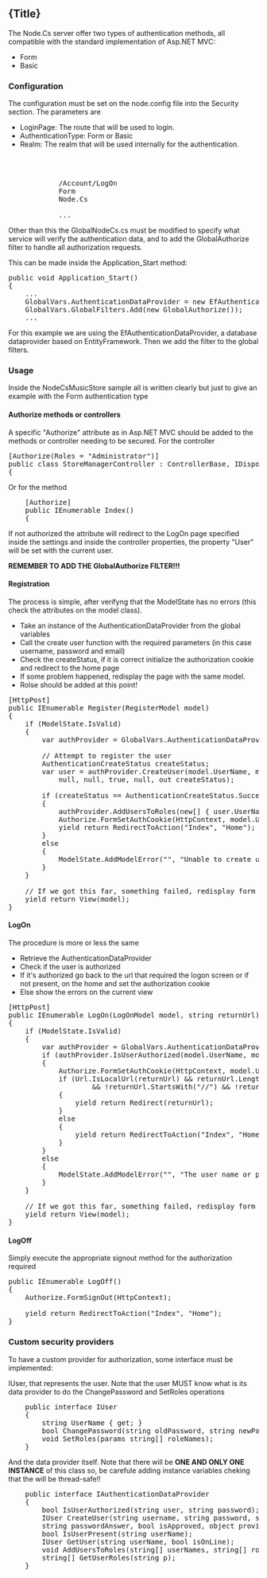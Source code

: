 <!--settings(
title=Security and authorization
description=Security and authorization.
)-->

## {Title}

The Node.Cs server offer two types of authentication methods, all compatible with the standard
implementation of Asp.NET MVC:

* Form
* Basic

### Configuration

The configuration must be set on the node.config file into the Security section. The parameters are

* LoginPage: The route that will be used to login.
* AuthenticationType: Form or Basic
* Realm: The realm that will be used internally for the authentication.

<pre class="brush:html;">
<NodeCsConfiguration>
	<NodeCsSettings>
		<Security>
			<LoginPage>/Account/LogOn</LoginPage>
			<AuthenticationType>Form</AuthenticationType>
			<Realm>Node.Cs</Realm>
		</Security>
			...
</pre>

Other than this the GlobalNodeCs.cs must be modified to specify what service will verify the 
authentication data, and to add the GlobalAuthorize filter to handle all authorization requests.

This can be made inside the Application_Start method:

<pre class="brush: csharp;">
public void Application_Start()
{
	...
	GlobalVars.AuthenticationDataProvider = new EfAuthenticationDataProvider(() => new MusicStoreEntities());
	GlobalVars.GlobalFilters.Add(new GlobalAuthorize());
	...
</pre>

For this example we are using the EfAuthenticationDataProvider, a database dataprovider based on EntityFramework.
Then we add the filter to the global filters.

### Usage

Inside the NodeCsMusicStore sample all is written clearly but just to give an example with the Form
authentication type

#### Authorize methods or controllers

A specific "Authorize" attribute as in Asp.NET MVC should be added to the methods or controller needing
to be secured. For the controller

<pre class="brush: csharp;">
[Authorize(Roles = "Administrator")]
public class StoreManagerController : ControllerBase, IDisposable
{
</pre>

Or for the method

<pre class="brush: csharp;">
	[Authorize]
	public IEnumerable<IResponse> Index()
	{
</pre>

If not authorized the attribute will redirect to the LogOn page specified inside the settings and
inside the controller properties, the property "User" will be set with the current user.

__REMEMBER TO ADD THE GlobalAuthorize FILTER!!!__

#### Registration

The process is simple, after verifyng that the ModelState has no errors (this check the attributes on the model
class).

* Take an instance of the AuthenticationDataProvider from the global variables
* Call the create user function with the required parameters (in this case username, password and email)
* Check the createStatus, if it is correct initialize the authorization cookie and redirect to the home page
* If some problem happened, redisplay the page with the same model.
* Rolse should be added at this point!

<pre class="brush: csharp;">
[HttpPost]
public IEnumerable<IResponse> Register(RegisterModel model)
{
	if (ModelState.IsValid)
	{
		var authProvider = GlobalVars.AuthenticationDataProvider;

		// Attempt to register the user
		AuthenticationCreateStatus createStatus;
		var user = authProvider.CreateUser(model.UserName, model.Password, model.Email, 
			null, null, true, null, out createStatus);

		if (createStatus == AuthenticationCreateStatus.Success)
		{
			authProvider.AddUsersToRoles(new[] { user.UserName }, new[] { "Administrator" });
			Authorize.FormSetAuthCookie(HttpContext, model.UserName, false);
			yield return RedirectToAction("Index", "Home");
		}
		else
		{
			ModelState.AddModelError("", "Unable to create user");
		}
	}

	// If we got this far, something failed, redisplay form
	yield return View(model);
}
</pre>

#### LogOn

The procedure is more or less the same

* Retrieve the AuthenticationDataProvider
* Check if the user is authorized
* If it's authorized go back to the url that required the logon screen or if not present, on the home and set the authorization cookie
* Else show the errors on the current view

<pre class="brush: csharp;">
[HttpPost]
public IEnumerable<IResponse> LogOn(LogOnModel model, string returnUrl)
{
	if (ModelState.IsValid)
	{
		var authProvider = GlobalVars.AuthenticationDataProvider;
		if (authProvider.IsUserAuthorized(model.UserName, model.Password))
		{
			Authorize.FormSetAuthCookie(HttpContext, model.UserName, model.RememberMe);
			if (Url.IsLocalUrl(returnUrl) && returnUrl.Length > 1 && returnUrl.StartsWith("/")
					&& !returnUrl.StartsWith("//") && !returnUrl.StartsWith("/\\"))
			{
				yield return Redirect(returnUrl);
			}
			else
			{
				yield return RedirectToAction("Index", "Home");
			}
		}
		else
		{
			ModelState.AddModelError("", "The user name or password provided is incorrect.");
		}
	}

	// If we got this far, something failed, redisplay form
	yield return View(model);
}
</pre>

#### LogOff

Simply execute the appropriate signout method for the authorization required

<pre class="brush: csharp;">
public IEnumerable<IResponse> LogOff()
{
	Authorize.FormSignOut(HttpContext);

	yield return RedirectToAction("Index", "Home");
}
</pre>

### Custom security providers

To have a custom provider for authorization, some interface must be implemented:

IUser, that represents the user. Note that the user MUST know what is its data provider
to do the ChangePassword and SetRoles operations

<pre class="brush: csharp;">
	public interface IUser
	{
		string UserName { get; }
		bool ChangePassword(string oldPassword, string newPassword);
		void SetRoles(params string[] roleNames);
	}
</pre>

And the data provider itself. Note that there will be __ONE AND ONLY ONE INSTANCE__ of this
class so, be carefule adding instance variables cheking that the will be thread-safe!!

<pre class="brush: csharp;">
	public interface IAuthenticationDataProvider
	{
		bool IsUserAuthorized(string user, string password);
		IUser CreateUser(string username, string password, string email, string passwordQuestion,
		string passwordAnswer, bool isApproved, object providerUserKey, out AuthenticationCreateStatus status);
		bool IsUserPresent(string userName);
		IUser GetUser(string userName, bool isOnLine);
		void AddUsersToRoles(string[] userNames, string[] roleNames);
		string[] GetUserRoles(string p);
	}
</pre>